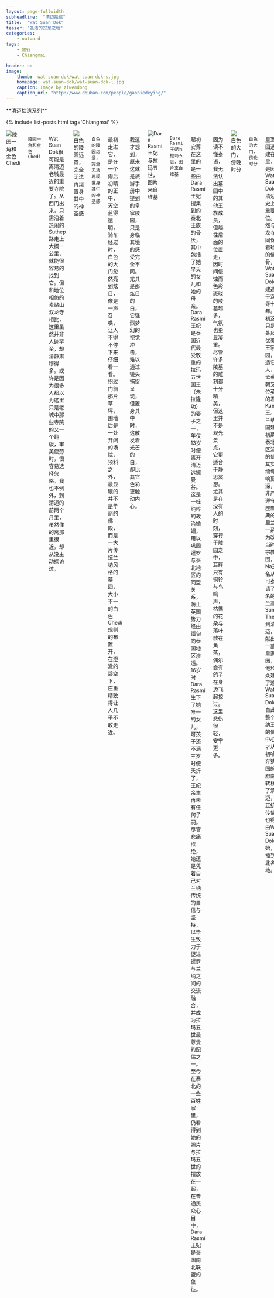 ```yaml
---
layout: page-fullwidth
subheadline:  "清迈拾遗"
title:  "Wat Suan Dok"
teaser: "圣洁的安息之地"
categories:
    - outward
tags:
    - 旅行
    - Chiangmai

header: no
image:
    thumb:  wat-suan-dok/wat-suan-dok-s.jpg
    homepage: wat-suan-dok/wat-suan-dok-l.jpg
    caption: Image by ziwendong
    caption_url: "http://www.douban.com/people/gaobiedeying/"
---
```


<div class="row">
<div class="medium-4 medium-push-8 columns" markdown="1">
<div class="show-for-large-up">
<div class="panel radius" markdown="1">
**清迈拾遗系列**

{% include list-posts.html tag='Chiangmai' %}

</div>
</div>
</div>

   <!-- /.medium-4.columns -->

<div class="medium-8 medium-pull-4 columns" markdown="1">

<img src="{{ site.url }}/images/wat-suan-dok/wat-suan-dok (4).jpg" alt="陵园一角和金色Chedi">

`陵园一角和金色Chedi`

Wat Suan Dok很可能是离清迈老城最近的重要寺院了。从西门出来，只需沿着热闹的Suthep路走上大概一公里，就能很容易的找到它。但和地位相仿的素贴山双龙寺相比，这里虽然并非人迹罕至，却清静肃穆得多。或许是因为很多人都以为这里只是老城中那些寺院的又一个翻版，审美疲劳时，很容易选择忽略。我也不例外，到清迈的前两个月里，虽然住的离那里很近，却从没主动探访过。

<img src="{{ site.url }}/images/wat-suan-dok/wat-suan-dok (3).jpg" alt="白色的陵园远景，完全无法再现置身其中的神圣感">

`白色的陵园远景，完全无法再现置身其中的神圣感`

最初走进它，是在一个雨后初晴的正午，天空蓝得透明，骑车经过时，白色的大门忽然亮到炫目，像是一声召唤，让人不得不停下来仔细看一看。拐过门前那片草坪，围墙后是一处开阔的场院，预料之外，最显眼的并不是华丽的佛殿，而是一大片传统兰纳风格的墓园，大小不一的白色Chedi规则的布置开，在澄澈的碧空下，庄重精致得让人几乎不敢走近。

我这才想到，原来这就是旅游手册中提到的皇家陵园，只是身临其境的感受完全不同。尤其是那炫目的白，它强烈梦幻的视觉冲击，难以通过镜头捕捉呈现，但置身其中时，这散发着光芒的白，却比其它色彩更触动内心。

<img src="{{ site.url }}/images/wat-suan-dok/wat-suan-dok (7).jpg" alt="Dara Rasmi王妃与拉玛五世，图片来自维基">

`Dara Rasmi王妃与拉玛五世，图片来自维基`

起初安葬在这里的是一些由Dara Rasmi王妃搜集到的泰北王族的骨灰，其中包括了她早夭的女儿和她的母亲。Dara Rasmi王妃是泰国近代最受敬重的拉玛五世国王（朱拉隆功）的妻子之一，年仅13岁时便离开清迈远嫁曼谷。这是一桩纯粹的政治婚姻，用以巩固暹罗与泰北地区的同盟关系，防止英国势力经由缅甸向泰国地区渗透。16岁时Dara Rasmi生下了她唯一的女儿，可孩子还不满三岁时便夭折了，王妃余生再未有任何子嗣。尽管悲痛欲绝，她还是凭着自己对兰纳传统的自信与坚持，以毕生致力于促进暹罗与兰纳之间的交流融合，并成为拉玛五世最尊贵的配偶之一。至今在泰北的一些百姓家里，仍看得到她的照片与拉玛五世的摆放在一起，在普通民众心目中，Dara Rasmi王妃是泰国南北联盟的象征。

因为读不懂泰语，我无法认出墓园中的其他王族成员，但越往后面的位置走，因时间侵蚀而色彩斑驳的陵墓越多，气氛也更显凝重。尽管许多陵墓的雕刻都十分精美，但这里并不是观光景点，它更适合于静思冥想。尤其是在没有人的时刻，穿行于陵园之中，耳畔只有铜铃与鸟鸣声，枯憔的花朵与落叶散在角落，偶尔会有鸽子在身边飞起掠过。这里悲伤很轻，安宁更多。

<img src="{{ site.url }}/images/wat-suan-dok/wat-suan-dok (5).jpg" alt="白色的大门，傍晚时分">

`白色的大门，傍晚时分`

皇室陵园选择建在这里，也是因为Wat Suan Dok在清迈历史上的重要地位。虽然与双龙寺共同保存着珍贵的佛骨，但Wat Suan Dok的建造早于双龙寺十几年。起初这里只是一处风景优美的王家花园，建造它的人，是孟莱王朝又一位英明的君主Kue Na王。在兰纳王国建立初期，泰北地区流行的佛教其实受缅甸影响更深，而非严格遵守上座部经典的斯里兰卡一系。为改革当时的宗教氛围，Kue Na王慕名从素可泰邀请了著名的锡兰高僧Sumana Thera来到清迈，并献出了一部分皇家花园，为他和僧众建造了这座Wat Suan Dok。自此，整个兰纳王国的佛教中心，才从最初哈里奔猜王国的首府南奔转移到了清迈，而正统南传佛教也得以由Wat Suan Dok开始，散播到泰北各地。

<img src="{{ site.url }}/images/wat-suan-dok/wat-suan-dok (1).jpg" alt="古城墙遗迹，左下角是我的小驴~">

`古城墙遗迹，左下角是我的小驴~`

另外，Wat Suan Dok附近其实还有一处古迹，是在寺院与清迈大学之间的路边，乍看上去只是一处小土堆，巨大的榕树生长其上，蜿蜒的根茎几乎将其包裹，如果不是有一块褪色的指示牌提醒，我根本意识不到原来那是一座夯土城墙的遗址。它也是由Kue Na王所建，至今仍能在卫星地图上看到它模糊的矩形框架，中心正是那座收藏了佛骨的金色Chedi。但它所圈定的区域，实际上是一座比清迈更古老的城市，起初由原住民佬族人所建，随后却因战争被废弃。Kue Na王在建造Wat Suan Dok时，也重建了这座古城的围墙，并迁移了大批工匠与僧侣至此居住生活，既恢复了这座古城的活力，也为Wat Suan Dok向整个兰纳地区推广正统南传佛教提供了配套保障。

<img src="{{ site.url }}/images/wat-suan-dok/wat-suan-dok (8).jpg" alt="Vihara的大厅，不是故意去拍小僧侣，只是他正好抬头">

`Vihara的大厅，不是故意去拍小僧侣，只是他正好抬头`

如果说孟莱王是一位缔造者，Tilokarat王便是英雄传奇， 与他们相比，Kue Na王似乎不那么能折腾，然而他却是一位杰出的守护人。正是在他手中，兰纳王国实现了一段长久的和平安定，百姓得以休养生息，加上正统南传佛教的引进，整个王国的文化水平也得到了提升，可以说兰纳王国的兴盛时代，正是由Kue Na王所开启。

<img src="{{ site.url }}/images/wat-suan-dok/wat-suan-dok (2).jpg" alt="Vihara中正在举行仪式，不知道是否是受具足戒">

`Vihara中正在举行仪式，不知道是否是受具足戒`

5月底快要离开清迈的那几天，我又去过一次Wat Suan Dok，发现寺院似乎重新将陵园与旁边的Chedi群粉刷了一遍，一切洁白无暇，时间的痕迹却也因此不再看得出来了。不清楚是否每年雨季来临前都会进行这样的粉刷，也不知道那里再一次覆满自然的苔痕水迹会是多久以后，但可能近期去看的朋友们只能看到一座过于“崭新”的墓园了。不过还是值得去看看的，寺院高大的Vihara里有好几座神情优雅的佛像，僧侣与信众也常在其中活动，非常适合去那里感受泰国普通百姓的宗教生活。

<img src="{{ site.url }}/images/wat-suan-dok/wat-suan-dok (6).jpg" alt="快看！有灰机！">

`快看！有灰机！`

而且，那里离机场超级近，几乎就在隔壁，对于兴趣比较诡异的小伙伴们，那实在是全清迈最适合看灰机的地方呀！我最后离开那天，还特意在灰机上回望了一下，金色的Chedi和白色的墓园都好清晰，就像在自家阳台看楼下花园！别的地方绝对找不到这样的角度，记得感受一下哈～ (⊙_⊙)

___

更多内容，欢迎关注[「清迈拾遗」](http://www.douban.com/doulist/39444534/)豆列

这篇是“清迈拾遗”系列的第三座寺院。这篇之后，孟莱王朝的几个重要国王也就讲的差不多了。后来缅甸统治时期和近现代的一些历史，我还没想好怎么讲， 以后有机会再说吧。

下一篇会比较简单，介绍一个我很喜欢却不那么太有名的小寺院。
但是真的很上相呐！